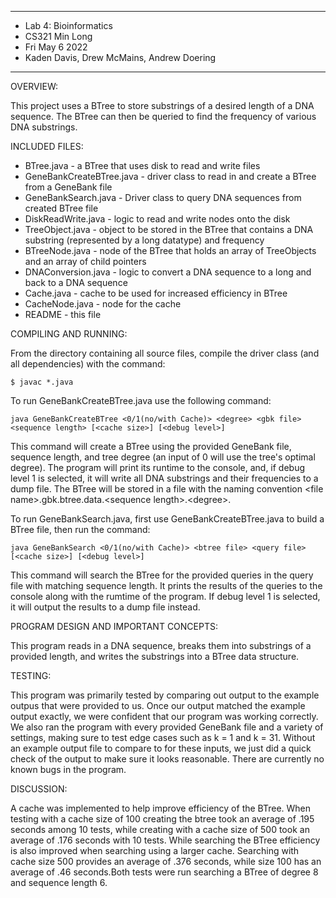 ****************
* Lab 4: Bioinformatics
* CS321 Min Long
* Fri May 6 2022
* Kaden Davis, Drew McMains, Andrew Doering
**************** 

OVERVIEW:

This project uses a BTree to store substrings of a desired length of a DNA sequence. The BTree can then be queried to find the 
frequency of various DNA substrings.

INCLUDED FILES:

 * BTree.java - a BTree that uses disk to read and write files
 * GeneBankCreateBTree.java - driver class to read in and create a BTree from a GeneBank file
 * GeneBankSearch.java - Driver class to query DNA sequences from created BTree file
 * DiskReadWrite.java - logic to read and write nodes onto the disk
 * TreeObject.java - object to be stored in the BTree that contains a DNA substring (represented by a long datatype) and frequency
 * BTreeNode.java - node of the BTree that holds an array of TreeObjects and an array of child pointers
 * DNAConversion.java - logic to convert a DNA sequence to a long and back to a DNA sequence
 * Cache.java - cache to be used for increased efficiency in BTree
 * CacheNode.java - node for the cache
 * README - this file


COMPILING AND RUNNING:

 From the directory containing all source files, compile the
 driver class (and all dependencies) with the command:
 ``` 
 $ javac *.java
  ```

To run GeneBankCreateBTree.java use the following command:
```
java GeneBankCreateBTree <0/1(no/with Cache)> <degree> <gbk file> <sequence length> [<cache size>] [<debug level>]
```
This command will create a BTree using the provided GeneBank file, sequence length, and tree degree (an input of 0 will use the 
tree's optimal degree). The program will print its runtime to the console, and, if debug level 1 is selected, it will write all 
DNA substrings and their frequencies to a dump file. The BTree will be stored in a file with the naming convention 
<file name\>.gbk.btree.data.<sequence length\>.<degree\>.

To run GeneBankSearch.java, first use GeneBankCreateBTree.java to build a BTree file, then run the command:
```
java GeneBankSearch <0/1(no/with Cache)> <btree file> <query file> [<cache size>] [<debug level>]
```
This command will search the BTree for the provided queries in the query file with matching sequence length. It prints the 
results of the queries to the console along with the rumtime of the program. If debug level 1 is selected, it will output the 
results to a dump file instead. 

PROGRAM DESIGN AND IMPORTANT CONCEPTS:

This program reads in a DNA sequence, breaks them into substrings of a provided length, and writes the substrings into a BTree 
data structure. 

TESTING:

This program was primarily tested by comparing out output to the example outpus that were provided to us. Once our output matched
the example output exactly, we were confident that our program was working correctly. We also ran the program with every provided 
GeneBank file and a variety of settings, making sure to test edge cases such as k = 1 and k = 31. Without an example output file 
to compare to for these inputs, we just did a quick check of the output to make sure it looks reasonable. There are currently no 
known bugs in the program.

DISCUSSION:

A cache was implemented to help improve efficiency of the BTree. When testing with a cache size of 100 creating the btree took an average of .195 seconds among 10 tests, while creating with a cache size of 500 took an average of .176 seconds with 10 tests. While searching the BTree efficiency is also improved when searching using a larger cache. Searching with cache size 500 provides an average of .376 seconds, while size 100 has an average of .46 seconds.Both tests were run searching a BTree of degree 8 and sequence length 6.
